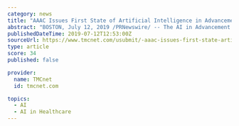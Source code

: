 ```yaml
---
category: news
title: "AAAC Issues First State of Artificial Intelligence in Advancement Report"
abstract: "BOSTON, July 12, 2019 /PRNewswire/ -- The AI in Advancement Advisory Council (AAAC), a first-of-its-kind organization committed to open discussion about where artificial intelligence ... nonprofit organizations, and healthcare institutions."
publishedDateTime: 2019-07-12T12:53:00Z
sourceUrl: https://www.tmcnet.com/usubmit/-aaac-issues-first-state-artificial-intelligence-advancement-report-/2019/07/12/8985486.htm
type: article
score: 34
published: false

provider:
  name: TMCnet
  id: tmcnet.com

topics:
  - AI
  - AI in Healthcare
---
```

